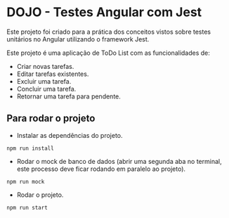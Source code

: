 # DOJO - Testes Angular com Jest

Este projeto foi criado para a prática dos conceitos vistos sobre testes unitários no Angular utilizando o framework Jest.

Este projeto é uma aplicação de ToDo List com as funcionalidades de:
- Criar novas tarefas.
- Editar tarefas existentes.
- Excluir uma tarefa.
- Concluir uma tarefa.
- Retornar uma tarefa para pendente.

## Para rodar o projeto

- Instalar as dependências do projeto.
  
```
npm run install
```

- Rodar o mock de banco de dados (abrir uma segunda aba no terminal, este processo deve ficar rodando em paralelo ao projeto).
  
```
npm run mock
```

- Rodar o projeto.
```
npm run start
```
